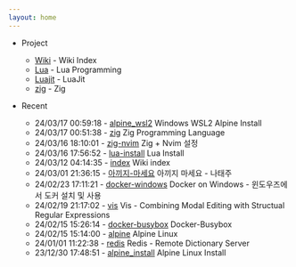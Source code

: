 ```yaml
---
layout: home
---
```


* Project
	- [Wiki](/wiki/index) - Wiki Index
	- [Lua](/wiki/lua) - Lua Programming
	- [Luajit](/wiki/luajit) - LuaJit
	- [zig](/wiki/zig) - Zig

* Recent
	- 24/03/17 00:59:18 - [alpine_wsl2](wiki/alpine_wsl2.md) Windows WSL2 Alpine Install
	- 24/03/17 00:51:38 - [zig](wiki/zig.md) Zig Programming Language
	- 24/03/16 18:10:01 - [zig-nvim](wiki/zig-nvim.md) Zig + Nvim 설정
	- 24/03/16 17:56:52 - [lua-install](wiki/lua-install.md) Lua Install
	- 24/03/12 04:14:35 - [index](wiki/index.md) Wiki index
	- 24/03/01 21:36:15 - [아끼지-마세요](wiki/아끼지-마세요.md) 아끼지 마세요 - 나태주
	- 24/02/23 17:11:21 - [docker-windows](wiki/docker-windows.md) Docker on Windows - 윈도우즈에서 도커 설치 및 사용
	- 24/02/19 21:17:02 - [vis](wiki/vis.md) Vis - Combining Modal Editing with Structual Regular Expressions
	- 24/02/15 15:26:14 - [docker-busybox](wiki/docker-busybox.md) Docker-Busybox
	- 24/02/15 15:14:00 - [alpine](wiki/alpine.md) Alpine Linux
	- 24/01/01 11:22:38 - [redis](wiki/redis.md) Redis - Remote Dictionary Server
	- 23/12/30 17:48:51 - [alpine_install](wiki/alpine_install.md) Alpine Linux Install
